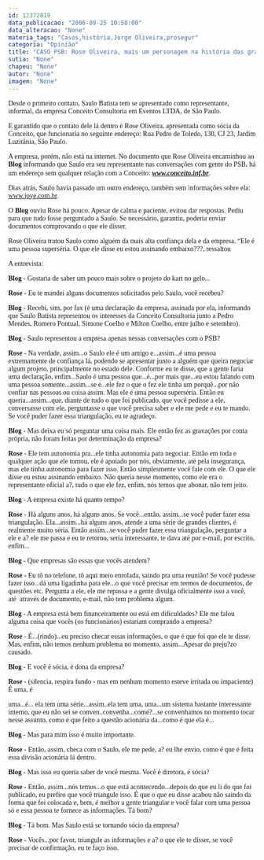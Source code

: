 ```yaml
---
id: 12372819
data_publicacao: "2006-09-25 10:58:00"
data_alteracao: "None"
materia_tags: "Casos,história,Jorge Oliveira,prosegur"
categoria: "Opinião"
title: "CASO PSB: Rose Oliveira, mais um personagem na história das gravações"
sutia: "None"
chapeu: "None"
autor: "None"
imagem: "None"
---
```

<p><P><FONT face=Verdana>Desde o primeiro contato, Saulo Batista tem se apresentado como representante, informal, da empresa Conceito Consultoria em Eventos LTDA, de São Paulo.</FONT></P></p>
<p><P><FONT face=Verdana>E garantido que o contato dele lá dentro é Rose Oliveira, apresentada como sócia da Conceito, que funcionaria no seguinte endereço: Rua Pedro de Toledo, 130, CJ 23, Jardim Luzitânia, São Paulo.</FONT></P></p>
<p><P><FONT face=Verdana>A empresa, porém, não está na internet. No documento que Rose Oliveira encaminhou ao <STRONG>Blog</STRONG> informando que Saulo era seu representante nas conversações com gente do PSB, há um endereço sem qualquer relação com a Conceito: </FONT><A href=\"https://www.conceito.inf.br/\"><FONT face=Verdana><STRONG><EM>www.conceito.inf.br</EM></STRONG></FONT></A>.</P></p>
<p><P><FONT face=Verdana>Dias atrás, Saulo havia passado um outro endereço, também sem informações sobre ela: </FONT><A href=\"https://www.joye.com.br/\"><FONT face=Verdana>www.joye.com.br</FONT></A><FONT face=Verdana>.</FONT></P></p>
<p><P><FONT face=Verdana>O <STRONG>Blog</STRONG> ouviu Rose há pouco. Apesar de calma e paciente, evitou dar respostas. Pediu para que tudo fosse perguntado a Saulo. Se necessário, garantiu, poderia enviar documentos comprovando o que ele disser.</FONT></P></p>
<p><P><FONT face=Verdana>Rose Oliveira tratou Saulo como alguém da mais alta confiança dela e da empresa. “Ele é uma pessoa superséria. O que ele disse eu estou assinando embaixo???, ressaltou</FONT></P></p>
<p><P><FONT face=Verdana>A entrevista:</FONT></P></p>
<p><P><FONT face=Verdana><STRONG>Blog</STRONG> - Gostaria de saber um pouco mais sobre o projeto do kart no gelo...</FONT></P></p>
<p><P><FONT face=Verdana><STRONG>Rose</STRONG> - Eu te mandei alguns documentos solicitados pelo Saulo, você recebeu?</FONT></P></p>
<p><P><FONT face=Verdana><STRONG>Blog</STRONG> - Recebi, sim, por fax (é uma declaração da empresa, assinada por ela, informando que Saulo Batista representou os interesses da Conceito Consultoria junto a Pedro Mendes, Romero Pontual, Simone Coelho e Milton Coelho, entre julho e setembro).</FONT></P></p>
<p><P><FONT face=Verdana><STRONG>Blog</STRONG> - Saulo representou a empresa apenas nessas conversações com o PSB?</FONT></P></p>
<p><P><FONT face=Verdana><STRONG>Rose</STRONG> - Na verdade, assim...o Saulo ele é um amigo e...assim...é uma pessoa extremamente de confiança lá, podendo se apresentar junto a alguém que queira negociar algum projeto, principalmente no estado dele. Conforme eu te disse, que a gente faria uma declaração, enfim...Saulo é uma pessoa que...é...por mais que...eu estou falando com uma pessoa somente...assim...se é...ele fez o que o fez ele tinha um porquê...por não confiar nas pessoas ou coisa assim. Mas ele é uma pessoa superséria. Então eu queria...assim...que, diante de tudo o que foi publicado, que você pedisse a ele, conversasse com ele, perguntasse o que você precisa saber e ele me pede e eu te mando. Se você puder fazer essa triangulação, eu te agradeço.</FONT></P></p>
<p><P><FONT face=Verdana><STRONG>Blog</STRONG> - Mas deixa eu só perguntar uma coisa mais. Ele então fez as gravações por conta própria, não foram feitas por determinação da empresa?</FONT></P></p>
<p><P><FONT face=Verdana><STRONG>Rose</STRONG> - Ele tem autonomia pra...ele tinha autonomia para negociar. Então em toda e qualquer ação que ele tomou, ele é apoiado por nós, obviamente, até pela insegurança, mas ele tinha autonomia para fazer isso. Então simplesmente você fale com ele. O que ele disse eu estou assinando embaixo. Não queria nesse momento, como ele era o representante oficial a?, tudo o que ele fez, enfim, nós temos que abonar, não tem jeito.</FONT></P></p>
<p><P><FONT face=Verdana><STRONG>Blog</STRONG> - A empresa existe há quanto tempo?</FONT></P></p>
<p><P><FONT face=Verdana><STRONG>Rose</STRONG> - Há alguns anos, há alguns anos. Se você...então, assim...se você puder fazer essa triangulação. Ela...assim...há alguns anos, atende a uma série de grandes clientes, é realmente muito séria. Então assim...se você puder fazer essa triangulação, perguntar a ele e a? ele me passa e eu te retorno, seria interessante, te dava até por e-mail, por escrito, enfim...</FONT></P></p>
<p><P><FONT face=Verdana><STRONG>Blog</STRONG> - Que empresas são essas que vocês atendem?</FONT></P></p>
<p><P><FONT face=Verdana><STRONG>Rose</STRONG> - Eu tô no telefone, tô aqui meio enrolada, saindo pra uma reunião! Se você pudesse fazer isso...dá uma ligadinha para ele...o que você precisar em termos de documentos, de questões etc. Pergunta a ele, ele me repassa e a gente divulga oficialmente isso a você, até&nbsp; através de documento, e-mail, não tem problema algum.</FONT></P></p>
<p><P><FONT face=Verdana><STRONG>Blog</STRONG> - A empresa está bem financeiramente ou está em dificuldades? Ele me falou alguma coisa que vocês (os funcionários) estariam comprando a empresa?</FONT></P></p>
<p><P><FONT face=Verdana><STRONG>Rose</STRONG> - É...(rindo)...eu preciso checar essas informações, o que é que foi que ele te disse. Mas, enfim, não temos nenhum problema no momento, assim...Apesar do preju?zo causado.</FONT></P></p>
<p><P><FONT face=Verdana><STRONG>Blog</STRONG> - E você é sócia, é dona da empresa?</FONT></P></p>
<p><P><FONT face=Verdana><STRONG>Rose</STRONG> - (silencia, respira fundo - mas em nenhum momento esteve irritada ou impaciente) É uma, é</p>
<p> uma...é... ela tem uma série...assim..ela tem uma, uma...um sistema bastante interessante interno, que eu não sei se conven..convenha...comé?...se convenhamos no momento tocar nesse assunto, como é que feito a questão acionária da...como é que ela é...</FONT></P></p>
<p><P><FONT face=Verdana><STRONG>Blog</STRONG> - Mas para mim isso é muito importante.</FONT></P></p>
<p><P><FONT face=Verdana><STRONG>Rose</STRONG> - Então, assim, checa com o Saulo, ele me pede, a? eu lhe envio, como é que é feita essa divisão acionária lá dentro.</FONT></P></p>
<p><P><FONT face=Verdana><STRONG>Blog</STRONG> - Mas isso eu queria saber de você mesma. Você é diretora, é sócia?</FONT></P></p>
<p><P><FONT face=Verdana><STRONG>Rose</STRONG> - Então, assim...nós temos...o que está acontecendo...depois do que eu li do que foi publicado, eu prefiro que você triangule isso. É que o que eu disse acabou não saindo da forma que foi colocada e, bem, é melhor a gente triangular e você falar com uma pessoa só e essa pessoa te fornece as informações. Tá bom?</FONT></P></p>
<p><P><FONT face=Verdana><STRONG>Blog</STRONG> - Tá bom. Mas Saulo está se tornando sócio da empresa?</FONT></P></p>
<p><P><FONT face=Verdana><STRONG>Rose</STRONG> - Vocês...por favor, triangule as informações e a? o que ele te disser, se você precisar de confirmação, eu te faço isso.</FONT></P> </p>
